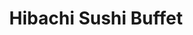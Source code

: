 ---
layout: place
title: Hibachi Sushi Buffet
permalink: /iowa/waterloo/hibachi-sushi-buffet.html
stateAbbr: IA
stateName: Iowa
cityName: Waterloo
seo:
  type: restaurant
  links: http://www.hibachisushibuffets.com/
place_id: ChIJD29zjTxS5YcRaQVua6IOSOY
photos:
  - name: >-
      places/ChIJD29zjTxS5YcRaQVua6IOSOY/photos/AeeoHcKokC_sVeaRTMQY4Fl1F_D3f_mo2VWs1Pslh5DLOOT_KXNr6ylMLBntF_FNRoruU0lio4wgeMFnkalMup3VFPvhLg4occUC8r4Nhhy64ZB6OwjYo24Y_FP1X50sgiXqFL8XOEiYSzHolG7KChLAzwwMkpMQQ9KBJgttLQk3Y68XCu3x3nqppvA73x5xAnM7c_tJSgsexZSs1sjFC0-YPHuCGn9vJxZtIrQU2NkztuM62QtdVMWft5CHtohy6kr-ddKLXMc-9yac0k2paqTeGb29sAQThEI97dOexb7wcIsz0YFVGxhG9UE147bB_EiLi7bxU6XQz-t6xy36ImVmizmxeiismFG_Excol_ySW7YrCsWepBPEPA-vcLAGUfNMn1AYmMeyw2UfHd-8S88cdgtE_obJZFHPQEzwZpTr1a5vWic
    widthPx: 3024
    heightPx: 4032
    authorAttributions:
      - displayName: Mona Foster
        uri: https://maps.google.com/maps/contrib/102509699764116195818
        photoUri: >-
          https://lh3.googleusercontent.com/a-/ALV-UjXDHUvBgdceoiXX14wxwYK2KwBNqaM2NTQfFppmn4vCv_XBnN4A=s100-p-k-no-mo
    flagContentUri: >-
      https://www.google.com/local/imagery/report/?cb_client=maps_api_places.places_api&image_key=!1e10!2sCIHM0ogKEICAgIC0u-3tkAE&hl=en-US
    googleMapsUri: >-
      https://www.google.com/maps/place//data=!3m4!1e2!3m2!1sCIHM0ogKEICAgIC0u-3tkAE!2e10!4m2!3m1!1s0x87e5523c8d736f0f:0xe6480ea26b6e0569
  - name: >-
      places/ChIJD29zjTxS5YcRaQVua6IOSOY/photos/AeeoHcJsoZjv4-MVCKVSEwHZaxyL4uYgdZPqdEl07931RnrgUKyoDFsrVQjGVWtfPzb4pOZrsyTpqYwnQfbM7saSUQA9C5Fr_JTF1TjajbO6otfvPAO0QVCrPTqaG2DUNs7Y3ytTQY8DNIEQxSia8sNbo5PHe5PpacO9ZsghAPIzq9QMsn9uTJqK2nVSZOszTGrqI-WGj-PHDNNgNyEjEWm5iRTo-h-W_YAeLvRaVzjqbKTo6QtJWGOE6saKxN246iQdj4SUCyGKpJcMBaPfM4smvQGWsc_hX-ydwPNcMQLaqJu4RU5NTec8yDJ5QpsHtYRUhrFT9eP6YO46IUBQXjUC-TnXrn0nlMzUzMW2wYk72-D4K1zEdilBHUfrsbdMFKWh5G_Zjk5kvfBVMzSTSVLtGqO6KRmGJYF0FJ85c8xI-4uPtLapp5gzCtY27PyBBRgw
    widthPx: 3060
    heightPx: 4080
    authorAttributions:
      - displayName: Reymas Reymas
        uri: https://maps.google.com/maps/contrib/100052004360460258295
        photoUri: >-
          https://lh3.googleusercontent.com/a/ACg8ocKj_bmH--gma3kkYDoSrIJgOqPVQhrFlefYG5OKHAsW2rh7RQ=s100-p-k-no-mo
    flagContentUri: >-
      https://www.google.com/local/imagery/report/?cb_client=maps_api_places.places_api&image_key=!1e10!2sCIABIhADycKzcQltgGfpxCcACeNu&hl=en-US
    googleMapsUri: >-
      https://www.google.com/maps/place//data=!3m4!1e2!3m2!1sCIABIhADycKzcQltgGfpxCcACeNu!2e10!4m2!3m1!1s0x87e5523c8d736f0f:0xe6480ea26b6e0569
  - name: >-
      places/ChIJD29zjTxS5YcRaQVua6IOSOY/photos/AeeoHcLdlv_HgotqUC_MwIbsA2Kp5p8K_LnVJ7mWsgsYMCA5XFxm_0zi8KP5jqLpLgxGr-jRucWaOfeOexhDr_5bOmn0oVseIrYx4LJjZvTB4DawyT72poDI-Q82otq1N71HxqSULTWVg-I8NupjMCjpk8GYPSxblvQJyWTfUJkVz8X51KO_h-obNQIBV3dCkCufkA5T26uUMTHCejB1de4b1iUPHX-f9sdj2Q_7R7IwaZIIYoDZdQRObtRVahhKRSmCCHstofX_mG9Qb4ZOCPBewesjo-eOHep6aowQDt3TZPWW3C0jeUIknNtulhGgccxUA0MO3pVBDpWDDBA802wgTJrwg0xk-G8YZpXIagKjminAiXRMTdsWWbsqXlE4AQ-nfmWgPlwvbRIwUCWInFBbw00LnRj5Dm2TtIIlwjMaWI7iAA
    widthPx: 4096
    heightPx: 1842
    authorAttributions:
      - displayName: Shinso Shxtou
        uri: https://maps.google.com/maps/contrib/110968391621967646412
        photoUri: >-
          https://lh3.googleusercontent.com/a/ACg8ocIiKx7JVmKAsFhDTPJBN4vW397C-YR4AJVeEu90xa9-RhpNpw=s100-p-k-no-mo
    flagContentUri: >-
      https://www.google.com/local/imagery/report/?cb_client=maps_api_places.places_api&image_key=!1e10!2sCIHM0ogKEICAgID72ZCXPw&hl=en-US
    googleMapsUri: >-
      https://www.google.com/maps/place//data=!3m4!1e2!3m2!1sCIHM0ogKEICAgID72ZCXPw!2e10!4m2!3m1!1s0x87e5523c8d736f0f:0xe6480ea26b6e0569
  - name: >-
      places/ChIJD29zjTxS5YcRaQVua6IOSOY/photos/AeeoHcL0SSf1gvVPBFID8faFn9Qg3_fbaY-BtPDhlfirtXjnjqqL-969D3MEQdjhPHIO6K6BqfJVNs4f5141edz_bIOjEbGQCiZO12j1vRUx77N7mpxK5AUPq0TffqwNx-rN6zvoYKxw26h2p8h0oq6CKEDSkazWKVYZ0wLHrwnG1ZmZbbuing3MX8ICG5gggf-dGucCBnYYaqm0i0f511CVJDqXnoX_WuXOle3yp39eW3VLz7XNVOQqsmGWqwbiMtgbjKmNBvhoBgx3BOhU5HDi0VRa59qFlNN4VF80na7hJcUtEVBW5FiP5KDYZZynDI_qaKCGkYc-Qnw66MtxcGAwmRlj_pZyrAaZNSg88J-y6YoD2P4jVAhbjw-9LG3xvkT6cU48jVS4em7wckd62gvPbP3IlG-ydiD1_QMAXgVWBg8
    widthPx: 3024
    heightPx: 4032
    authorAttributions:
      - displayName: Lucii Lou
        uri: https://maps.google.com/maps/contrib/102390338059846149904
        photoUri: >-
          https://lh3.googleusercontent.com/a-/ALV-UjXr9umXe1EEDvzTqDlwgEpDDrSB6JsZzVd2Nz8j4fMfotyWaUl_SA=s100-p-k-no-mo
    flagContentUri: >-
      https://www.google.com/local/imagery/report/?cb_client=maps_api_places.places_api&image_key=!1e10!2sCIHM0ogKEICAgIDXgdaSaw&hl=en-US
    googleMapsUri: >-
      https://www.google.com/maps/place//data=!3m4!1e2!3m2!1sCIHM0ogKEICAgIDXgdaSaw!2e10!4m2!3m1!1s0x87e5523c8d736f0f:0xe6480ea26b6e0569
  - name: >-
      places/ChIJD29zjTxS5YcRaQVua6IOSOY/photos/AeeoHcI7yfNAIpEzEGvusjd9ijGMgm1Pc1dWsIbhFpHorzbVdEIv-OliPEgAapZFJUVihEvPHVNwfZJek17h0J-vDQXONLVwpeZb6LzeBmbU2j_RgEnoBJRtsATX-VMVXww6eF8erdjlMekbv6jEVEyQ9DZSuArJaPEVKmj6vlX8rrgc4bwHmyP-q8pmHzLN-CS1tUyz2ABJrXkZi64ZxMDds6o5A7lJqedRcOzv7g2EO9g6teiV_8V8O38K0OLAZtZ_AezWWynP6gwhxFWDY25QM-3UbgGF9EXxpSzJv82m6Fjs8mgtPoZDTpVZv8AFQhsypPabimyuYDRjw-h3ui-lKsM9ItikCeQL5YesQL4ly1HCcV44-gMw1kXHiJ_comeDBiC-GqP4ZPScuWIKWYjJTsbcEyqfDooMBiCDfVCE8jKTgcvA
    widthPx: 3264
    heightPx: 2448
    authorAttributions:
      - displayName: Kyeler Werkmeister
        uri: https://maps.google.com/maps/contrib/115665309641013098775
        photoUri: >-
          https://lh3.googleusercontent.com/a-/ALV-UjV2uDuZWez7jATSL49fJKUtRGEp33GFtOYZIOQExVeFIQlD6mHs=s100-p-k-no-mo
    flagContentUri: >-
      https://www.google.com/local/imagery/report/?cb_client=maps_api_places.places_api&image_key=!1e10!2sCIHM0ogKEICAgICpsIrxpgE&hl=en-US
    googleMapsUri: >-
      https://www.google.com/maps/place//data=!3m4!1e2!3m2!1sCIHM0ogKEICAgICpsIrxpgE!2e10!4m2!3m1!1s0x87e5523c8d736f0f:0xe6480ea26b6e0569
  - name: >-
      places/ChIJD29zjTxS5YcRaQVua6IOSOY/photos/AeeoHcJLYvRvTphH1Gc2VnO9qGvcwnXPFYpMdI6ca1aoYwiqXKbHhV_MamJ_dAAZ1wtKlU95dN4nbtKI_hhp6ryqrvXmDlxWG5ZN-_qVv2pFAs6APq-iL8xW_VdQ4JFmiklM4l30w6CV6837ODmcBpuLHocoezWUy2fIQyW4NSQddGtT-meqRzBqP5zhqya4IfTGbZe65rZpG_f_9HLJ5UZ1ZTeg8eBiPe2mHINCyfF38_596qhTK61570efCSS6ZbMlHnlSmkvhHmSYI58mLSZbhnUYuJ2I8lOeoKLcXfDApO5uo4aBf3Xg2FOQYTOybJ-6eNCiukRwU4JlRj4Bku7Omn-GhHKPofJjNIaKe323Y06HOGhbQGPHq4eok2XB55pN4F2MzEZvNeuEpbbQPWn9TKcMELnr6NxkN4b8xRNwTVBwdkcO
    widthPx: 3984
    heightPx: 2988
    authorAttributions:
      - displayName: Lucas Clinton
        uri: https://maps.google.com/maps/contrib/109826992434871581506
        photoUri: >-
          https://lh3.googleusercontent.com/a/ACg8ocItefpuku-mL4C5XK0rAFsfOvVEHjQdchS5L7KLeKs_z_E-VQ=s100-p-k-no-mo
    flagContentUri: >-
      https://www.google.com/local/imagery/report/?cb_client=maps_api_places.places_api&image_key=!1e10!2sCIHM0ogKEICAgIC4isyW-QE&hl=en-US
    googleMapsUri: >-
      https://www.google.com/maps/place//data=!3m4!1e2!3m2!1sCIHM0ogKEICAgIC4isyW-QE!2e10!4m2!3m1!1s0x87e5523c8d736f0f:0xe6480ea26b6e0569
  - name: >-
      places/ChIJD29zjTxS5YcRaQVua6IOSOY/photos/AeeoHcJTNp2Abnnye1omXB8qN9Yu7un8Gt5YmPUQJRZAqocks4dC6pEcXDWTdvOaSLLpmJ5YAqLbGA0sCmRQHiZAbw0n5lSFbh8_41les9QJ7DhectwpHOISpb52uqXNYg2jBjh2hnZWOsIEvcPk9AVCmDjmPyWA5nXdimQLYU0kcu_6wLYmqv2jf1SLWHG89QO8j2ccWJd_4s7pn7DNVKMLs7eujNFH_6tH_0szPcABLFEHfc8RMPE79SNWuxdbeVNCyeYl2Dt2Y8kAWEEfRcsAeJmsGNDR6FcHPU1cQ3vkoSLpHW4UbRaPTCLTVkpomtH5qV_mjITm998km36oBL_FMEtfm6jNhcktIgF2CJ5mLWr9BRGJuxBcLlbc3UGRpjReAyQe4htZBVAuWFWdlKY62YWDg9aF9UNn1_2wULbt6cKqgWpq
    widthPx: 3072
    heightPx: 4080
    authorAttributions:
      - displayName: Dejay
        uri: https://maps.google.com/maps/contrib/113463166480469880015
        photoUri: >-
          https://lh3.googleusercontent.com/a-/ALV-UjX3MRekrkekqTB8uvoYtvLhNtIQYm9aXza9j56jaDQLxKuLscABMQ=s100-p-k-no-mo
    flagContentUri: >-
      https://www.google.com/local/imagery/report/?cb_client=maps_api_places.places_api&image_key=!1e10!2sCIHM0ogKEICAgICD1OjcngE&hl=en-US
    googleMapsUri: >-
      https://www.google.com/maps/place//data=!3m4!1e2!3m2!1sCIHM0ogKEICAgICD1OjcngE!2e10!4m2!3m1!1s0x87e5523c8d736f0f:0xe6480ea26b6e0569
  - name: >-
      places/ChIJD29zjTxS5YcRaQVua6IOSOY/photos/AeeoHcKnNfXotWRI8pX2EsJH6K-zaLSBLYGC6koFtlqWL5t13TXxExG9HxO8AsYzPrTchhIlG36UpeTN4uZlHBIlw05L2w2StBm1QMeLvHMH_Ox7TvwwmHjrP7GEuys2okI-a9w8ROQREVnIAp0vMXKl8crDbpWrfk5Q_Amfz9CD074oRE79UckfRtejoWlMALN9mjp8L84-RK9DSyyAHCczGq7PpmH8MG57uMrPernvUemDjhYC1VE2yfN43XSq6RY3VombcrFRAPYtHth4HSZOFCmVyT6M1_3Yz2gzZ2oUoTovuK3eU2Htai1PKDO1Fxpkjx6C72viRHOSnh1fiogoCJlHmHOzQYH8rv0RAa7sOQ8p4oXFVD02zp9YIksyl2U2y-JMjRm4bq1GQ5_c-PrXrBdyr0s8jlyei3hlpCPSmK4DXCE3
    widthPx: 3024
    heightPx: 4032
    authorAttributions:
      - displayName: Faow
        uri: https://maps.google.com/maps/contrib/109576163468913285095
        photoUri: >-
          https://lh3.googleusercontent.com/a-/ALV-UjWuzQQL-V2Z8q-K8TEL5jQheWcqkUgygCMlsOF-zDsoHAxFNAY=s100-p-k-no-mo
    flagContentUri: >-
      https://www.google.com/local/imagery/report/?cb_client=maps_api_places.places_api&image_key=!1e10!2sCIHM0ogKEICAgMCgnPfUugE&hl=en-US
    googleMapsUri: >-
      https://www.google.com/maps/place//data=!3m4!1e2!3m2!1sCIHM0ogKEICAgMCgnPfUugE!2e10!4m2!3m1!1s0x87e5523c8d736f0f:0xe6480ea26b6e0569
  - name: >-
      places/ChIJD29zjTxS5YcRaQVua6IOSOY/photos/AeeoHcI07xcMvS4eQMWj5P6mDuyYTHsLVF4fmBBuR7Qt7Yex4tBGJ8GH1yjEERLkCVslWxay1wGW-cYX2ZCSgCMVgpLC-lMiXuR0kfGXtxcyNnivNhVnIeTPvGWL1t7EXOx_6x0s3Mf3Ok61QthM9hvGCYHNWIqVPD20fF5uegt9snFmbXkxP1-EJXddu3SFuEKYIxgpwyNcVeYBOe5OTFq7_9QNYQHywE4EwLUOZ38k3SZwbvw_hv6yo9Y0ajHEOlivrMLBdtSGdMOiXzYTamT9Ghfiw9eRu_ioH7B_b8QdUUpMAlKk_19Rz9GZOeRhgayg_bWOXT_o-aqF2rOLyQUh4XIvTehvIPMgVJYI9dTSioAME-DcGNhTD9nwC9FIDpymtosIA4El7miBgrsNF31NchV2Q-_so3Eydo-UN_892w4Up2su
    widthPx: 3024
    heightPx: 4032
    authorAttributions:
      - displayName: Lynn Rossow
        uri: https://maps.google.com/maps/contrib/110089833490656026795
        photoUri: >-
          https://lh3.googleusercontent.com/a/ACg8ocK4ZDs56IsnmHpTWPIUZ4r3si7WFJ5goA0CwRaPR2a7oH8Z3w=s100-p-k-no-mo
    flagContentUri: >-
      https://www.google.com/local/imagery/report/?cb_client=maps_api_places.places_api&image_key=!1e10!2sCIHM0ogKEICAgIC-4pDzhAE&hl=en-US
    googleMapsUri: >-
      https://www.google.com/maps/place//data=!3m4!1e2!3m2!1sCIHM0ogKEICAgIC-4pDzhAE!2e10!4m2!3m1!1s0x87e5523c8d736f0f:0xe6480ea26b6e0569
  - name: >-
      places/ChIJD29zjTxS5YcRaQVua6IOSOY/photos/AeeoHcInV-wAM3dVg5T5Im4BanDH1xSWCVYEwKzF4uH6RagB1RTzlc0GmG7FpzLENuwb5Sk5Oi7drVhuhXIdEtOZst439ybYZWft9DEGgluFP3-GfINHENO6wBh3qvlr5RoVM9riEugd9SwqEkI0_1pnEl_PFqXl-p8BFWj2Yr_tx5pg4w-lyrmPB4pSIVGUcB8h9EniG2gCQP4DGKfj106bmAZAhQcRvkwhbsgxq4BYfrddHZ80SrrF0xOP3uOjAdUa1TBPu1PvNAEzReUQOLfej3rXlXWExxPutChLBuP3ScfkPNfjDtr4qmBiPBW-4PECdHb4siRkPXazvWrekCRXpE8j5ff_iGjyan8p7eimfvtQXey0gasPQJqsNdMFap33l0PBHcPA7IY4GV0nxInasyQhQ5zOLhGgBgnc1VdQRcaFow
    widthPx: 4000
    heightPx: 2252
    authorAttributions:
      - displayName: Rob “The Driver”
        uri: https://maps.google.com/maps/contrib/105646140373227047210
        photoUri: >-
          https://lh3.googleusercontent.com/a-/ALV-UjUIMmJeD4S0Vj06yGLFKsvRhVITcmetfcdHG8yoOmANP5drbDSu=s100-p-k-no-mo
    flagContentUri: >-
      https://www.google.com/local/imagery/report/?cb_client=maps_api_places.places_api&image_key=!1e10!2sCIHM0ogKEICAgICd0J_Gfg&hl=en-US
    googleMapsUri: >-
      https://www.google.com/maps/place//data=!3m4!1e2!3m2!1sCIHM0ogKEICAgICd0J_Gfg!2e10!4m2!3m1!1s0x87e5523c8d736f0f:0xe6480ea26b6e0569
address: 1535 Flammang Dr, Waterloo, IA 50702, USA
street: 1535 Flammang Dr
city: Waterloo
state: IA
zip: '50702'
country: USA
neighborhood: null
latitude: '42.460787'
longitude: '-92.325829'
accessibility_options:
  wheelchairAccessibleParking: true
  wheelchairAccessibleEntrance: true
  wheelchairAccessibleRestroom: true
  wheelchairAccessibleSeating: true
business_status: OPERATIONAL
name: Hibachi Sushi Buffet
google_maps_links:
  directionsUri: >-
    https://www.google.com/maps/dir//''/data=!4m7!4m6!1m1!4e2!1m2!1m1!1s0x87e5523c8d736f0f:0xe6480ea26b6e0569!3e0
  placeUri: https://maps.google.com/?cid=16593528917796455785
  writeAReviewUri: >-
    https://www.google.com/maps/place//data=!4m3!3m2!1s0x87e5523c8d736f0f:0xe6480ea26b6e0569!12e1
  reviewsUri: >-
    https://www.google.com/maps/place//data=!4m4!3m3!1s0x87e5523c8d736f0f:0xe6480ea26b6e0569!9m1!1b1
  photosUri: >-
    https://www.google.com/maps/place//data=!4m3!3m2!1s0x87e5523c8d736f0f:0xe6480ea26b6e0569!10e5
primary_type: Buffet Restaurant
opening_hours:
  regular: null
  current: null
secondary_opening_hours:
  regular:
    weekdayDescriptions: null
    type: null
  current:
    weekdayDescriptions: null
    type: null
phone: (319) 232-6868
price_level: PRICE_LEVEL_INEXPENSIVE
price_range: $10 &ndash; $20
rating: '3.4'
rating_count: 0
website: http://www.hibachisushibuffets.com/
description: >-
  Discover Hibachi Sushi Buffet in Waterloo, IA$$$Hibachi Sushi Buffet in
  Waterloo, IA, stands out as a casual dining spot offering an all-you-can-eat
  experience with a mix of familiar Japanese and Chinese dishes. This buffet
  features fresh sushi rolls alongside classic options like stir-fries and
  desserts, making it a convenient choice for those seeking sushi restaurants in
  the area. The restaurant prioritizes accessibility with features like
  wheelchair-friendly parking and seating, ensuring a welcoming atmosphere for
  all guests. Its straightforward setup allows for quick meals, perfect for
  families or groups exploring local Japanese places near me. With a focus on
  affordable pricing, it's an ideal stop for anyone craving top-rated sushi
  without breaking the bank.
generative_summary: >-
  Discover Hibachi Sushi Buffet in Waterloo, IA$$$Hibachi Sushi Buffet in
  Waterloo, IA, stands out as a casual dining spot offering an all-you-can-eat
  experience with a mix of familiar Japanese and Chinese dishes. This buffet
  features fresh sushi rolls alongside classic options like stir-fries and
  desserts, making it a convenient choice for those seeking sushi restaurants in
  the area. The restaurant prioritizes accessibility with features like
  wheelchair-friendly parking and seating, ensuring a welcoming atmosphere for
  all guests. Its straightforward setup allows for quick meals, perfect for
  families or groups exploring local Japanese places near me. With a focus on
  affordable pricing, it's an ideal stop for anyone craving top-rated sushi
  without breaking the bank.
generative_disclosure: Summarized by AI using the Grok-3-Mini model.
reviews:
  - name: >-
      places/ChIJD29zjTxS5YcRaQVua6IOSOY/reviews/ChZDSUhNMG9nS0VJQ0FnTUNnbk5PNUVnEAE
    relativePublishTimeDescription: a month ago
    rating: 5
    text:
      text: >-
        They finally reopened the sushi bar!!! this place has so much good food
        and i have always enjoyed going here to eat just look at this! It looks
        so good!
      languageCode: en
    originalText:
      text: >-
        They finally reopened the sushi bar!!! this place has so much good food
        and i have always enjoyed going here to eat just look at this! It looks
        so good!
      languageCode: en
    authorAttribution:
      displayName: Faow
      uri: https://www.google.com/maps/contrib/109576163468913285095/reviews
      photoUri: >-
        https://lh3.googleusercontent.com/a-/ALV-UjWuzQQL-V2Z8q-K8TEL5jQheWcqkUgygCMlsOF-zDsoHAxFNAY=s128-c0x00000000-cc-rp-mo
    publishTime: '2025-02-15T03:01:03.244448Z'
    flagContentUri: >-
      https://www.google.com/local/review/rap/report?postId=ChZDSUhNMG9nS0VJQ0FnTUNnbk5PNUVnEAE&d=17924085&t=1
    googleMapsUri: >-
      https://www.google.com/maps/reviews/data=!4m6!14m5!1m4!2m3!1sChZDSUhNMG9nS0VJQ0FnTUNnbk5PNUVnEAE!2m1!1s0x87e5523c8d736f0f:0xe6480ea26b6e0569
  - name: >-
      places/ChIJD29zjTxS5YcRaQVua6IOSOY/reviews/ChdDSUhNMG9nS0VJQ0FnSURYZ2RhU3l3RRAB
    relativePublishTimeDescription: 5 months ago
    rating: 1
    text:
      text: >-
        Chyyyyy I paid 16.57 for d tough meat; chewy eggroll this was the worst
        why are they even open for business!!! The egg drop soup was ok until I
        put the wontons in it they were stale!!!
      languageCode: en
    originalText:
      text: >-
        Chyyyyy I paid 16.57 for d tough meat; chewy eggroll this was the worst
        why are they even open for business!!! The egg drop soup was ok until I
        put the wontons in it they were stale!!!
      languageCode: en
    authorAttribution:
      displayName: Lucii Lou
      uri: https://www.google.com/maps/contrib/102390338059846149904/reviews
      photoUri: >-
        https://lh3.googleusercontent.com/a-/ALV-UjXr9umXe1EEDvzTqDlwgEpDDrSB6JsZzVd2Nz8j4fMfotyWaUl_SA=s128-c0x00000000-cc-rp-mo-ba2
    publishTime: '2024-10-28T00:21:45.028534Z'
    flagContentUri: >-
      https://www.google.com/local/review/rap/report?postId=ChdDSUhNMG9nS0VJQ0FnSURYZ2RhU3l3RRAB&d=17924085&t=1
    googleMapsUri: >-
      https://www.google.com/maps/reviews/data=!4m6!14m5!1m4!2m3!1sChdDSUhNMG9nS0VJQ0FnSURYZ2RhU3l3RRAB!2m1!1s0x87e5523c8d736f0f:0xe6480ea26b6e0569
  - name: >-
      places/ChIJD29zjTxS5YcRaQVua6IOSOY/reviews/ChdDSUhNMG9nS0VJQ0FnTURJckkteHp3RRAB
    relativePublishTimeDescription: in the last week
    rating: 2
    text:
      text: >-
        Overall lacking is aesthetics . Low lighting hides the quality of this
        'food'. Everything is either overcooked, chewy, or just plain
        disgusting. The only thing of decency was the teriyaki chicken on a
        stick. Rice was old and hard, noodles barely lukewarm, and meats tasted
        like they've been sitting out for days. Salad bars looks as if
        management forgot it existed, with dried out tapioca, wilted lettuce,
        and even questionable looking fruits. I would not recommend this place
        to my worst adversary.

        Edit: Ended up with stomach issues 2-3 hours after leaving.
      languageCode: en
    originalText:
      text: >-
        Overall lacking is aesthetics . Low lighting hides the quality of this
        'food'. Everything is either overcooked, chewy, or just plain
        disgusting. The only thing of decency was the teriyaki chicken on a
        stick. Rice was old and hard, noodles barely lukewarm, and meats tasted
        like they've been sitting out for days. Salad bars looks as if
        management forgot it existed, with dried out tapioca, wilted lettuce,
        and even questionable looking fruits. I would not recommend this place
        to my worst adversary.

        Edit: Ended up with stomach issues 2-3 hours after leaving.
      languageCode: en
    authorAttribution:
      displayName: FairyBeard
      uri: https://www.google.com/maps/contrib/110626965906738860748/reviews
      photoUri: >-
        https://lh3.googleusercontent.com/a/ACg8ocI6feBQeFrSWk9euDCTQmpL1BOH9DupJUPWZq_tbIlqx93Qdw=s128-c0x00000000-cc-rp-mo-ba2
    publishTime: '2025-04-08T00:09:22.637068Z'
    flagContentUri: >-
      https://www.google.com/local/review/rap/report?postId=ChdDSUhNMG9nS0VJQ0FnTURJckkteHp3RRAB&d=17924085&t=1
    googleMapsUri: >-
      https://www.google.com/maps/reviews/data=!4m6!14m5!1m4!2m3!1sChdDSUhNMG9nS0VJQ0FnTURJckkteHp3RRAB!2m1!1s0x87e5523c8d736f0f:0xe6480ea26b6e0569
  - name: >-
      places/ChIJD29zjTxS5YcRaQVua6IOSOY/reviews/ChZDSUhNMG9nS0VJQ0FnSUQ3MlpDWEh3EAE
    relativePublishTimeDescription: 7 months ago
    rating: 1
    text:
      text: >-
        It was terrible we took an hour to come here and there were 2 employees
        the price was terrible for how low quality the food was. The shrimp was
        small and still had poop in it. It feels like a run down       apartment
        😕 and just don't come here at ALL it was 47.05 FO 4 PEOPLE.
      languageCode: en
    originalText:
      text: >-
        It was terrible we took an hour to come here and there were 2 employees
        the price was terrible for how low quality the food was. The shrimp was
        small and still had poop in it. It feels like a run down       apartment
        😕 and just don't come here at ALL it was 47.05 FO 4 PEOPLE.
      languageCode: en
    authorAttribution:
      displayName: Shinso Shxtou
      uri: https://www.google.com/maps/contrib/110968391621967646412/reviews
      photoUri: >-
        https://lh3.googleusercontent.com/a/ACg8ocIiKx7JVmKAsFhDTPJBN4vW397C-YR4AJVeEu90xa9-RhpNpw=s128-c0x00000000-cc-rp-mo
    publishTime: '2024-08-26T00:19:15.656617Z'
    flagContentUri: >-
      https://www.google.com/local/review/rap/report?postId=ChZDSUhNMG9nS0VJQ0FnSUQ3MlpDWEh3EAE&d=17924085&t=1
    googleMapsUri: >-
      https://www.google.com/maps/reviews/data=!4m6!14m5!1m4!2m3!1sChZDSUhNMG9nS0VJQ0FnSUQ3MlpDWEh3EAE!2m1!1s0x87e5523c8d736f0f:0xe6480ea26b6e0569
  - name: >-
      places/ChIJD29zjTxS5YcRaQVua6IOSOY/reviews/ChZDSUhNMG9nS0VJQ0FnSUNkMEpfR1hnEAE
    relativePublishTimeDescription: a year ago
    rating: 3
    text:
      text: >-
        I loved this place a few years ago, it wasn't perfect, but the food was
        good, service was good and so was the price. Today, the food is ok at
        best, allot of options have disappeared,  no service to speak of. I
        think covid really knocked them down, but there not out, so I hold out
        hope of a resurgence. The price has went down, but again, not what it
        once was.
      languageCode: en
    originalText:
      text: >-
        I loved this place a few years ago, it wasn't perfect, but the food was
        good, service was good and so was the price. Today, the food is ok at
        best, allot of options have disappeared,  no service to speak of. I
        think covid really knocked them down, but there not out, so I hold out
        hope of a resurgence. The price has went down, but again, not what it
        once was.
      languageCode: en
    authorAttribution:
      displayName: Rob “The Driver”
      uri: https://www.google.com/maps/contrib/105646140373227047210/reviews
      photoUri: >-
        https://lh3.googleusercontent.com/a-/ALV-UjUIMmJeD4S0Vj06yGLFKsvRhVITcmetfcdHG8yoOmANP5drbDSu=s128-c0x00000000-cc-rp-mo-ba3
    publishTime: '2024-02-10T04:30:43.911196Z'
    flagContentUri: >-
      https://www.google.com/local/review/rap/report?postId=ChZDSUhNMG9nS0VJQ0FnSUNkMEpfR1hnEAE&d=17924085&t=1
    googleMapsUri: >-
      https://www.google.com/maps/reviews/data=!4m6!14m5!1m4!2m3!1sChZDSUhNMG9nS0VJQ0FnSUNkMEpfR1hnEAE!2m1!1s0x87e5523c8d736f0f:0xe6480ea26b6e0569
review_summary: >-
  Insights from Visitor Feedback$$$Visitors to this sushi spot often praise the
  variety of options, especially the reopened sushi bar that adds excitement to
  the all-you-can-eat setup. While some enjoy the familiar flavors and
  budget-friendly prices, a few note inconsistencies with food freshness and
  preparation that can affect the overall experience. It's generally seen as a
  solid pick for casual meals with friends or family, though improvements in
  certain dishes could enhance satisfaction. If you're hunting for sushi close
  to you, this place delivers hits like tasty teriyaki and desserts, but it's
  wise to keep expectations realistic based on mixed reports. Overall, it
  remains a worthwhile option for those exploring best sushi near me, as long as
  you go in with an open mind for a straightforward dining adventure.
review_disclosure: Summarized by AI using the Grok-3-Mini model.
parking_options:
  freeParkingLot: true
  freeStreetParking: true
  valetParking: false
payment_options:
  acceptsCreditCards: true
  acceptsDebitCards: true
  acceptsCashOnly: false
  acceptsNfc: true
allow_dogs: null
curbside_pickup: false
delivery: false
dine_in: true
good_for_children: true
good_for_groups: true
good_for_sports: false
live_music: false
menu_for_children: false
outdoor_seating: false
reservable: false
restroom: true
serves_beer: false
serves_breakfast: false
serves_brunch: null
serves_cocktails: false
serves_coffee: true
serves_dinner: true
serves_dessert: true
serves_lunch: true
serves_vegetarian_food: true
serves_wine: false
takeout: true
update_category: pro
places_description: >-
  Straightforward buffet-style spot for familiar Chinese & Japanese dishes,
  along with sushi rolls.

---